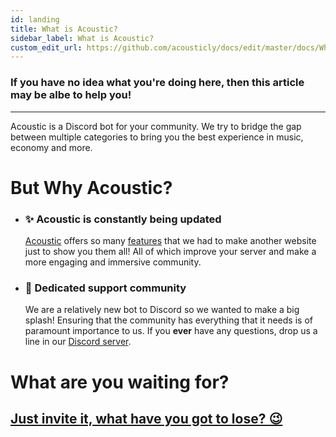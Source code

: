 ```yaml
---
id: landing
title: What is Acoustic?
sidebar_label: What is Acoustic?
custom_edit_url: https://github.com/acousticly/docs/edit/master/docs/What%20is%20Acoustic.md
---
```


### If you have no idea what you're doing here, then this article may be albe to help you!

---

Acoustic is a Discord bot for your community. We try to bridge the gap between multiple categories to bring you the best experience in music, economy and more.

# But Why Acoustic?

- ### ✨ **Acoustic is constantly being updated**

  [Acoustic](https://acoustic.to/) offers so many [features](/features) that we had to make another website just to show you them all! All of which improve your server and make a more engaging and immersive community.

- ### 👋 **Dedicated support community**
  We are a relatively new bot to Discord so we wanted to make a big splash! Ensuring that the community has everything that it needs is of paramount importance to us. If you **ever** have any questions, drop us a line in our [Discord server](https://acoustic.to/support).

# What are you waiting for?

## [Just invite it, what have you got to lose? 😉](https://acoustic.to/invite)
